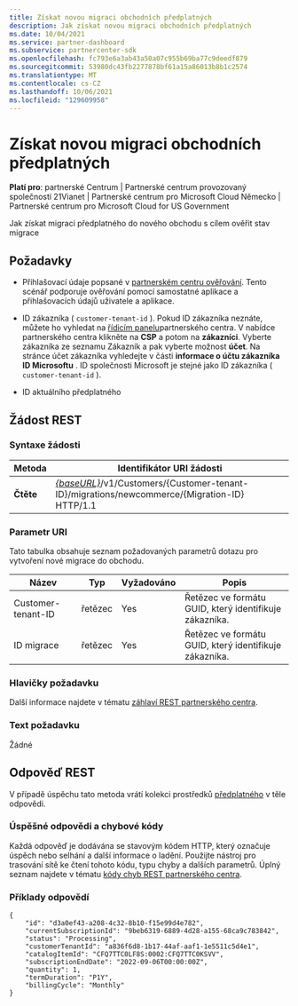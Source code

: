 ```yaml
---
title: Získat novou migraci obchodních předplatných
description: Jak získat novou migraci obchodních předplatných
ms.date: 10/04/2021
ms.service: partner-dashboard
ms.subservice: partnercenter-sdk
ms.openlocfilehash: fc793e6a3ab43a50a07c955b69ba77c9deedf879
ms.sourcegitcommit: 53980dc43fb2277878bf61a15a86013b8b1c2574
ms.translationtype: MT
ms.contentlocale: cs-CZ
ms.lasthandoff: 10/06/2021
ms.locfileid: "129609958"
---
```

#  <a name="get-a-new-commerce-subscription-migration"></a>Získat novou migraci obchodních předplatných

**Platí pro**: partnerské Centrum | Partnerské centrum provozovaný společností 21Vianet | Partnerské centrum pro Microsoft Cloud Německo | Partnerské centrum pro Microsoft Cloud for US Government

Jak získat migraci předplatného do nového obchodu s cílem ověřit stav migrace

## <a name="prerequisites"></a>Požadavky

- Přihlašovací údaje popsané v [partnerském centru ověřování](partner-center-authentication.md). Tento scénář podporuje ověřování pomocí samostatné aplikace a přihlašovacích údajů uživatele a aplikace.

- ID zákazníka ( `customer-tenant-id` ). Pokud ID zákazníka neznáte, můžete ho vyhledat na [řídicím panelu](https://partner.microsoft.com/dashboard)partnerského centra. V nabídce partnerského centra klikněte na **CSP** a potom na **zákazníci**. Vyberte zákazníka ze seznamu Zákazník a pak vyberte možnost **účet**. Na stránce účet zákazníka vyhledejte v části **informace o účtu zákazníka** **ID Microsoftu** . ID společnosti Microsoft je stejné jako ID zákazníka ( `customer-tenant-id` ).

- ID aktuálního předplatného

## <a name="rest-request"></a>Žádost REST

### <a name="request-syntax"></a>Syntaxe žádosti

| Metoda  | Identifikátor URI žádosti                                                                                                                           |
|---------|---------------------------------------------------------------------------------------------------------------------------------------|
| **Čtěte** | [*{baseURL}*](partner-center-rest-urls.md)/v1/Customers/{Customer-tenant-ID}/migrations/newcommerce/{Migration-ID} HTTP/1.1           |

### <a name="uri-parameter"></a>Parametr URI

Tato tabulka obsahuje seznam požadovaných parametrů dotazu pro vytvoření nové migrace do obchodu.

| Název               | Typ   | Vyžadováno | Popis                                           |
|--------------------|--------|----------|-------------------------------------------------------|
| Customer-tenant-ID | řetězec | Yes      | Řetězec ve formátu GUID, který identifikuje zákazníka. |
| ID migrace       | řetězec | Yes      | Řetězec ve formátu GUID, který identifikuje zákazníka. |

### <a name="request-headers"></a>Hlavičky požadavku

Další informace najdete v tématu [záhlaví REST partnerského centra](headers.md).

### <a name="request-body"></a>Text požadavku

Žádné

## <a name="rest-response"></a>Odpověď REST

V případě úspěchu tato metoda vrátí kolekci prostředků [předplatného](subscription-resources.md) v těle odpovědi.

### <a name="response-success-and-error-codes"></a>Úspěšné odpovědi a chybové kódy

Každá odpověď je dodávána se stavovým kódem HTTP, který označuje úspěch nebo selhání a další informace o ladění. Použijte nástroj pro trasování sítě ke čtení tohoto kódu, typu chyby a dalších parametrů. Úplný seznam najdete v tématu [kódy chyb REST partnerského centra](error-codes.md).

### <a name="response-examples"></a>Příklady odpovědí

```http
{
    "id": "d3a0ef43-a208-4c32-8b10-f15e99d4e782",
    "currentSubscriptionId": "9beb6319-6889-4d28-a155-68ca9c783842",
    "status": "Processing",
    "customerTenantId": "a836f6d8-1b17-44af-aaf1-1e5511c5d4e1",
    "catalogItemId": "CFQ7TTC0LF8S:0002:CFQ7TTC0KSVV",
    "subscriptionEndDate": "2022-09-06T00:00:00Z",
    "quantity": 1,
    "termDuration": "P1Y",
    "billingCycle": "Monthly"
}
```
